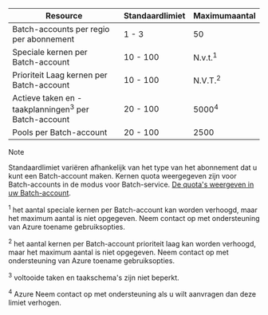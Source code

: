 | **Resource** | **Standaardlimiet** | **Maximumaantal** |
| --- | --- | --- |
| Batch-accounts per regio per abonnement | 1 - 3 |50 |
| Speciale kernen per Batch-account | 10 - 100 | N.v.t.<sup>1</sup> |
| Prioriteit Laag kernen per Batch-account | 10 - 100 | N.V.T.<sup>2</sup> |
| Actieve taken en -taakplanningen<sup>3</sup> per Batch-account | 20 - 100 | 5000<sup>4</sup> |
| Pools per Batch-account | 20 - 100 | 2500 |

> [!NOTE]
> Standaardlimiet variëren afhankelijk van het type van het abonnement dat u kunt een Batch-account maken. Kernen quota weergegeven zijn voor Batch-accounts in de modus voor Batch-service. [De quota's weergeven in uw Batch-account](../articles/batch/batch-quota-limit.md#view-batch-quotas). 

<sup>1</sup> het aantal speciale kernen per Batch-account kan worden verhoogd, maar het maximum aantal is niet opgegeven. Neem contact op met ondersteuning van Azure toename gebruiksopties.

<sup>2</sup> het aantal kernen per Batch-account prioriteit laag kan worden verhoogd, maar het maximum aantal is niet opgegeven. Neem contact op met ondersteuning van Azure toename gebruiksopties.

<sup>3</sup> voltooide taken en taakschema's zijn niet beperkt.

<sup>4</sup> Azure Neem contact op met ondersteuning als u wilt aanvragen dan deze limiet verhogen.
